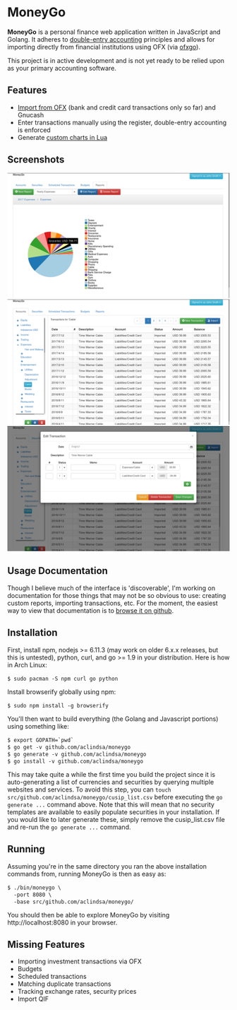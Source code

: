 # MoneyGo

**MoneyGo** is a personal finance web application written in JavaScript and
Golang. It adheres to [double-entry
accounting](https://en.wikipedia.org/wiki/Double-entry_bookkeeping_system)
principles and allows for importing directly from financial institutions using
OFX (via [ofxgo](https://github.com/aclindsa/ofxgo)).

This project is in active development and is not yet ready to be relied upon as
your primary accounting software.

## Features

* [Import from OFX](./docs/ofx_imports.md) (bank and credit card transactions
  only so far) and Gnucash
* Enter transactions manually using the register, double-entry accounting is
  enforced
* Generate [custom charts in Lua](./docs/lua_reports.md)

## Screenshots

![Yearly Expense Report](./screenshots/yearly_expenses.png)
![Transaction Register](./screenshots/transaction_register.png)
![Transaction Editing](./screenshots/editing_transaction.png)

## Usage Documentation

Though I believe much of the interface is 'discoverable', I'm working on
documentation for those things that may not be so obvious to use: creating
custom reports, importing transactions, etc. For the moment, the easiest way to
view that documentation is to [browse it on github](./docs/index.md).

## Installation

First, install npm, nodejs >= 6.11.3 (may work on older 6.x.x releases, but this
is untested), python, curl, and go >= 1.9 in your distribution. Here is how in
Arch Linux:

	$ sudo pacman -S npm curl go python

Install browserify globally using npm:

	$ sudo npm install -g browserify

You'll then want to build everything (the Golang and Javascript portions) using
something like:

	$ export GOPATH=`pwd`
	$ go get -v github.com/aclindsa/moneygo
	$ go generate -v github.com/aclindsa/moneygo
	$ go install -v github.com/aclindsa/moneygo

This may take quite a while the first time you build the project since it is
auto-generating a list of currencies and securities by querying multiple
websites and services. To avoid this step, you can `touch
src/github.com/aclindsa/moneygo/cusip_list.csv` before executing the `go
generate ...` command above. Note that this will mean that no security templates
are available to easily populate securities in your installation. If you would
like to later generate these, simply remove the cusip_list.csv file and re-run
the `go generate ...` command.

## Running

Assuming you're in the same directory you ran the above installation commands
from, running MoneyGo is then as easy as:

	$ ./bin/moneygo \
	  -port 8080 \
	  -base src/github.com/aclindsa/moneygo/

You should then be able to explore MoneyGo by visiting http://localhost:8080 in
your browser.

## Missing Features

* Importing investment transactions via OFX 
* Budgets
* Scheduled transactions
* Matching duplicate transactions
* Tracking exchange rates, security prices
* Import QIF
